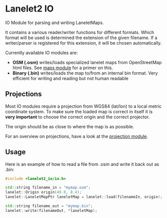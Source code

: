 # Lanelet2 IO

IO Module for parsing and writing LaneletMaps. 

It contains a various reader/writer functions for different formats. Which format will be used is determined the extension of the given filename. If a writer/parser is registered for this extension, it will be chosen automatically.

Currently available IO modules are:
- **OSM (.osm)** writes/loads specialized lanelet maps from OpenStreetMap html files. See [maps module](../lanelet2_maps/README.md) for a primer on this.
- **Binary (.bin)** writes/loads the map to/from an internal bin format. Very efficient for writing and reading but not human readable


## Projections
Most IO modules require a projection from WGS84 (lat/lon) to a local metric coordinate system. To make sure the loaded map is correct in itself it is **very important** to choose the correct origin and the correct projector.

The origin should be as close to where the map is as possible.

For an overview on projections, have a look at the [projection module](../lanelet2_projection/README.md).


## Usage
Here is an example of how to read a file from .osm and write it back out as .bin:
```c++
#include <lanelet2_io/io.h>

std::string filename_in = "mymap.osm";
lanelet::Origin origin(49.0, 8.4);
lanelet::LaneletMapPtr laneletMap = lanelet::load(filenameIn, origin);

std::string filename_out = "mymap.bin";
lanelet::write(filenameOut, *laneletMap);
```

